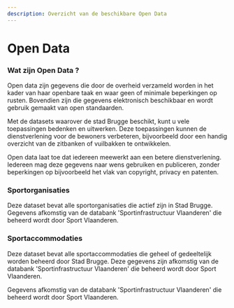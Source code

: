 ```yaml
---
description: Overzicht van de beschikbare Open Data
---
```


# Open Data

### Wat zijn Open Data ?

Open data zijn gegevens die door de overheid verzameld worden in het kader van haar openbare taak en waar geen of minimale beperkingen op rusten. Bovendien zijn die gegevens elektronisch beschikbaar en wordt gebruik gemaakt van open standaarden. 

Met de datasets waarover de stad Brugge beschikt, kunt u vele toepassingen bedenken en uitwerken. Deze toepassingen kunnen de dienstverlening voor de bewoners verbeteren, bijvoorbeeld door een handig overzicht van de zitbanken of vuilbakken te ontwikkelen. 

Open data laat toe dat iedereen meewerkt aan een betere dienstverlening. Iedereen mag deze gegevens naar wens gebruiken en publiceren, zonder beperkingen op bijvoorbeeld het vlak van copyright, privacy en patenten.

### Sportorganisaties

Deze dataset bevat alle sportorganisaties die actief zijn in Stad Brugge. Gegevens afkomstig van de databank 'Sportinfrastructuur Vlaanderen' die beheerd wordt door Sport Vlaanderen.

### Sportaccommodaties

Deze dataset bevat alle sportaccommodaties die geheel of gedeeltelijk worden beheerd door Stad Brugge. Deze gegevens zijn afkomstig van de databank 'Sportinfrastructuur Vlaanderen' die beheerd wordt door Sport Vlaanderen.

Gegevens afkomstig van de databank 'Sportinfrastructuur Vlaanderen' die beheerd wordt door Sport Vlaanderen.







